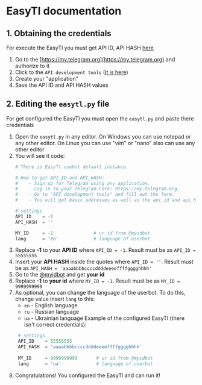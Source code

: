 # EasyTl documentation

## 1. Obtaining the credentials
For execute the EasyTl you must get API ID, API HASH [here](https://my.telegram.org)

1. Go to the [https://my.telegram.org](https://my.telegram.org) and authorize to it
2. Click to the `API development tools` ([It is here](https://my.telegram.org/apps))
3. Create your "application"
4. Save the API ID and API HASH values

## 2. Editing the `easytl.py` file
For get configured the EasyTl you must open the `easytl.py` and paste there credentials

1. Open the `easytl.py` in any editor. On Windows you can use notepad or any other editor. On Linux you can use "vim" or "nano" also can use any other editor
2. You will see it code:
    ```python
    # There is EasyTl usebot default instance
    
    # How to get API_ID and API_HASH:
    #    - Sign up for Telegram using any application.
    #    - Log in to your Telegram core: https://my.telegram.org.
    #    - Go to "API development tools" and fill out the form.
    #    - You will get basic addresses as well as the api_id and api_hash parameters
    
    # settings
    API_ID    = -1
    API_HASH  = ''
    
    MY_ID     = -1               # ur id from @myidbot
    lang      = 'en'             # language of userbot
    ```
3. Replace **-1** to your **API ID** where `API_ID = -1`. Result must be as `API_ID = 55555555`
4. Insert your **API HASH** inside the quotes where `API_ID = ''`. Result must be as `API_HASH = 'aaaabbbbccccddddeeeeffffgggghhhh'`
5. Go to the [@myidbot](https://t.me/myidbot) and get **your id**
6. Replace **-1** to **your id** where `MY_ID = -1`. Result must be as `MY_ID = 9999999999`
7. As optional, you can change the language of the userbot. To do this, change value insert `lang` to this:
   - `en` - English language
   - `ru` - Russian language
   - `ua` - Ukrainian language
   Example of the configured EasyTl (there isn't correct credentials):
   ```python
    # settings
    API_ID    = 55555555
    API_HASH  = 'aaaabbbbccccddddeeeeffffgggghhhh'
    
    MY_ID     = 9999999999       # ur id from @myidbot
    lang      = 'ua'             # language of userbot
    ```
8. Congratulations! You configured the EasyTl and can run it!